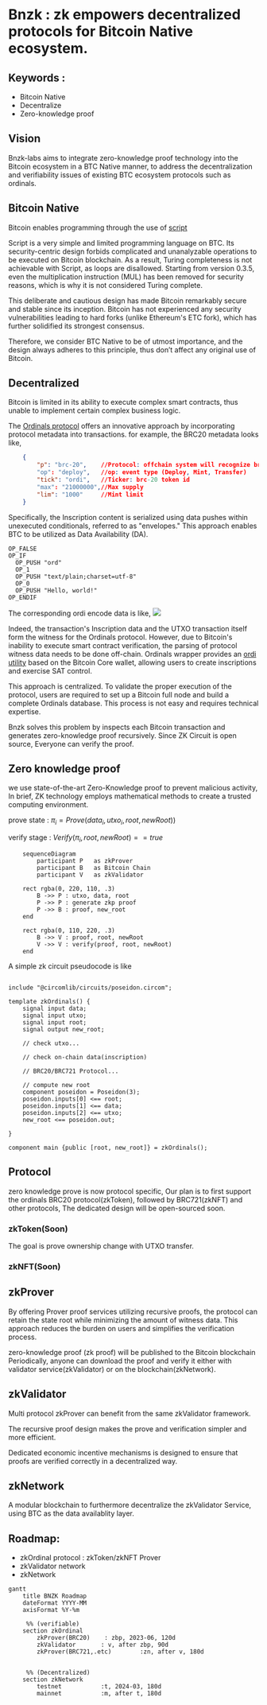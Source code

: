 # Bnzk : zk empowers decentralized protocols for Bitcoin Native ecosystem.

## Keywords :
* Bitcoin Native
* Decentralize
* Zero-knowledge proof

## Vision

Bnzk-labs aims to integrate zero-knowledge proof technology into the Bitcoin ecosystem in a BTC Native manner, to address the decentralization and verifiability issues of existing BTC ecosystem protocols such as ordinals.

## Bitcoin Native

Bitcoin enables programming through the use of [script](https://en.bitcoin.it/wiki/Script)


Script is a very simple and limited programming language on BTC. Its security-centric design forbids complicated and unanalyzable operations to be executed on Bitcoin blockchain. As a result, Turing completeness is not achievable with Script, as loops are disallowed. Starting from version 0.3.5, even the multiplication instruction (MUL) has been removed for security reasons, which is why it is not considered Turing complete.


This deliberate and cautious design has made Bitcoin remarkably secure and stable since its inception. Bitcoin has not experienced any security vulnerabilities leading to hard forks (unlike Ethereum's ETC fork), which has further solidified its strongest consensus.


Therefore, we consider BTC Native to be of utmost importance, and the design always adheres to this principle, thus don’t affect any original use of Bitcoin.


## Decentralized

Bitcoin is limited in its ability to execute complex smart contracts, thus unable to implement certain complex business logic.

The [Ordinals protocol]((https://docs.ordinals.com/guides/inscriptions.html)) offers an innovative approach by incorporating protocol metadata into transactions. for example, the BRC20 metadata looks like,
```json
    { 
        "p": "brc-20",    //Protocol: offchain system will recognize brc-20 event
        "op": "deploy",   //op: event type (Deploy, Mint, Transfer)
        "tick": "ordi",   //Ticker: brc-20 token id
        "max": "21000000",//Max supply
        "lim": "1000"     //Mint limit
    }
```

Specifically, the Inscription content is serialized using data pushes within unexecuted conditionals, referred to as "envelopes." This approach enables BTC to be utilized as Data Availability (DA).

```shell=
OP_FALSE
OP_IF
  OP_PUSH "ord"
  OP_1
  OP_PUSH "text/plain;charset=utf-8"
  OP_0
  OP_PUSH "Hello, world!"
OP_ENDIF
```

The corresponding ordi encode data is like,
![](https://hackmd.io/_uploads/SkD0b6sL3.png)



Indeed, the transaction's Inscription data and the UTXO transaction itself form the witness for the Ordinals protocol. However, due to Bitcoin's inability to execute smart contract verification, the parsing of protocol witness data needs to be done off-chain. Ordinals wrapper provides an [ordi utility](https://docs.ordinals.com/guides/inscriptions.html) based on the Bitcoin Core wallet, allowing users to create inscriptions and exercise SAT control.

This approach is centralized. To validate the proper execution of the protocol, users are required to set up a Bitcoin full node and build a complete Ordinals database. This process is not easy and requires technical expertise.

Bnzk solves this problem by inspects each Bitcoin transaction and generates zero-knowledge proof recursively. Since ZK Circuit is open source, Everyone can verify the proof.

## Zero knowledge proof

we use state-of-the-art Zero-Knowledge proof to prevent malicious activity, In brief, ZK technology employs mathematical methods to create a trusted computing environment.

prove state : $\pi_i=Prove(data_i, utxo_i, root, newRoot))$

verify stage : $Verify(\pi_i, root, newRoot)==true$

```mermaid
    sequenceDiagram
        participant P	as zkProver
        participant B 	as Bitcoin Chain
        participant V	as zkValidator

    rect rgba(0, 220, 110, .3)
        B ->> P : utxo, data, root
        P ->> P : generate zkp proof
        P ->> B : proof, new_root
    end
    
    rect rgba(0, 110, 220, .3)
        B ->> V : proof, root, newRoot
        V ->> V : verify(proof, root, newRoot)
    end
```

A simple zk circuit pseudocode is like

```cpp=

include "@circomlib/circuits/poseidon.circom";

template zkOrdinals() {
    signal input data;
    signal input utxo;
    signal input root;
    signal output new_root;

    // check utxo...
    
    // check on-chain data(inscription)
        
    // BRC20/BRC721 Protocol...
    
    // compute new root
    component poseidon = Poseidon(3);
    poseidon.inputs[0] <== root;
    poseidon.inputs[1] <== data;
    poseidon.inputs[2] <== utxo;
    new_root <== poseidon.out;

}

component main {public [root, new_root]} = zkOrdinals();

```

## Protocol

zero knowledge prove is now protocol specific, Our plan is to first support the ordinals BRC20 protocol(zkToken), followed by BRC721(zkNFT) and other protocols, The dedicated design will be open-sourced soon.


### zkToken(Soon)

The goal is prove ownership change with UTXO transfer.

### zkNFT(Soon)



## zkProver


By offering Prover proof services utilizing recursive proofs, the protocol can retain the state root while minimizing the amount of witness data. This approach reduces the burden on users and simplifies the verification process.

zero-knowledge proof (zk proof) will be published to the Bitcoin blockchain Periodically, anyone can download the proof and verify it either with validator service(zkValidator) or on the blockchain(zkNetwork).

## zkValidator

Multi protocol zkProver can benefit from the same zkValidator framework.

The recursive proof design makes the prove and verification simpler and more efficient.

Dedicated economic incentive mechanisms is designed to ensure that proofs are verified correctly in a decentralized way.


## zkNetwork

A modular blockchain to furthermore decentralize the zkValidator Service, using BTC as the data availablity layer.


## Roadmap:

* zkOrdinal protocol : zkToken/zkNFT Prover
* zkValidator network
* zkNetwork


```mermaid
gantt
    title BNZK Roadmap
    dateFormat YYYY-MM
    axisFormat %Y-%m
    
     %% (verifiable)
    section zkOrdinal
        zkProver(BRC20)    : zbp, 2023-06, 120d
        zkValidator       : v, after zbp, 90d
        zkProver(BRC721,.etc)        :zn, after v, 180d
        

     %% (Decentralized)
    section zkNetwork
        testnet           :t, 2024-03, 180d
        mainnet           :m, after t, 180d

```

